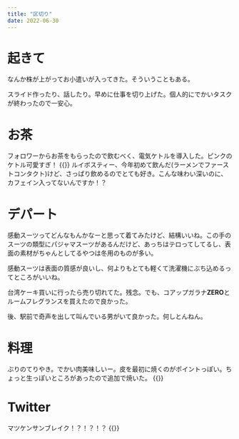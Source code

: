 ```yaml
---
title: "区切り"
date: 2022-06-30
---
```


# 起きて
なんか株が上がってお小遣いが入ってきた。そういうこともある。

スライド作ったり、話したり。早めに仕事を切り上げた。個人的にでかいタスクが終わったので一安心。


# お茶
フォロワーからお茶をもらったので飲むべく、電気ケトルを導入した。ピンクのケトル可愛すぎ！
{{<tweet user="dango_bot" id="1542358946786476032">}}
ルイボスティー、今年初めて飲んだ(ラーメンでファーストコンタクト)けど、さっぱり飲めるのでとても好き。こんな味わい深いのに、カフェイン入ってないんですか！？


# デパート
感動スーツってどんなもんかなーと思って着てみたけど、結構いいね。この手のスーツの類型にパジャマスーツがあるんだけど、あっちはテロってしてるし、表面の素材がちゃんとしてるやつは冬用のものが多い。

感動スーツは表面の質感が良いし、何よりもとても軽くて洗濯機にぶち込めるってところがいいね。

台湾ケーキ買いに行ったら売り切れてた。残念。でも、コアップガラナ**ZERO**とルームフレグランスを買えたので良かった。

後、駅前で奇声を出して叫んでいる男がいて良かった。何しとんねん。

# 料理
ぶりのてりやき。でかい肉美味しいー。皮を最初に焼くのがポイントっぽい。ちょっと生っぽいところがあったので追加で焼いた。
{{<tweet user="dango_bot" id="1542514276187119616">}}

# Twitter
マツケンサンブレイク！？！？！？
{{<tweet user="dango_bot" id="1542431129302470656">}}